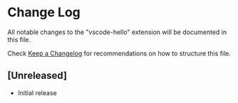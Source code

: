 # Change Log

All notable changes to the "vscode-hello" extension will be documented in this file.

Check [Keep a Changelog](http://keepachangelog.com/) for recommendations on how to structure this file.

## [Unreleased]

- Initial release